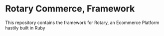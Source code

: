 # Rotary Commerce, Framework

This repository contains the framework for Rotary, an Ecommerce Platform hastily built in Ruby
